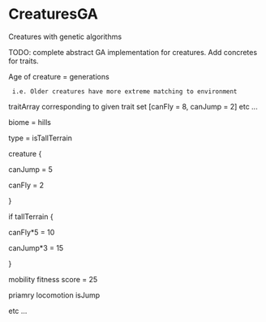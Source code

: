 # CreaturesGA
Creatures with genetic algorithms
<br>

TODO: complete abstract GA implementation for creatures. Add concretes for traits.

Age of creature = generations

	 i.e. Older creatures have more extreme matching to environment

traitArray corresponding to given trait set
  [canFly = 8,
  canJump = 2] etc ...
  

biome = hills

type = isTallTerrain

creature {


canJump = 5


canFly = 2


}


if tallTerrain {


  canFly*5 = 10


  canJump*3 = 15


}

mobility fitness score = 25

priamry locomotion isJump

  etc ...
  
